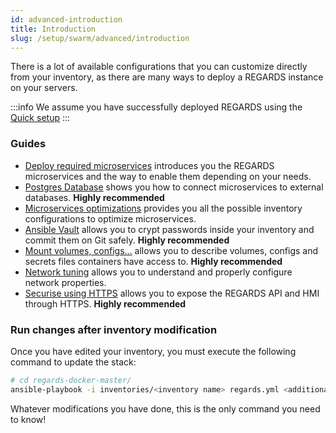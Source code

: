 ```yaml
---
id: advanced-introduction
title: Introduction
slug: /setup/swarm/advanced/introduction
---
```


There is a lot of available configurations that you can customize directly from your inventory, as there are many ways to deploy a REGARDS instance on your servers.

:::info 
We assume you have successfully deployed REGARDS using the [Quick setup](/docs/setup/)
:::

### Guides

- [Deploy required microservices](/docs/setup/swarm/advanced/microservice-setup) introduces you the REGARDS microservices and the way to enable them depending on your needs.
- [Postgres Database](/docs/setup/swarm/advanced/postgres-database/) shows you how to connect microservices to external databases. **Highly recommended**
- [Microservices optimizations](/docs/setup/swarm/advanced/optimizations/) provides you all the possible inventory configurations to optimize microservices.
- [Ansible Vault](/docs/setup/swarm/advanced/ansible-vault/) allows you to crypt passwords inside your inventory and commit them on Git safely. **Highly recommended**
- [Mount volumes, configs...](/docs/setup/swarm/advanced/swarm-mount) allows you to describe volumes, configs and secrets files containers have access to. **Highly recommended**
- [Network tuning](/docs/setup/swarm/advanced/swarm-networks) allows you to understand and properly configure network properties.
- [Securise using HTTPS](/docs/setup/swarm/advanced/regards-https) allows you to expose the REGARDS API and HMI through HTTPS. **Highly recommended**


### Run changes after inventory modification

Once you have edited your inventory, you must execute the following command to update the stack:

```bash
# cd regards-docker-master/
ansible-playbook -i inventories/<inventory name> regards.yml <additional parameters>
```

Whatever modifications you have done, this is the only command you need to know!
